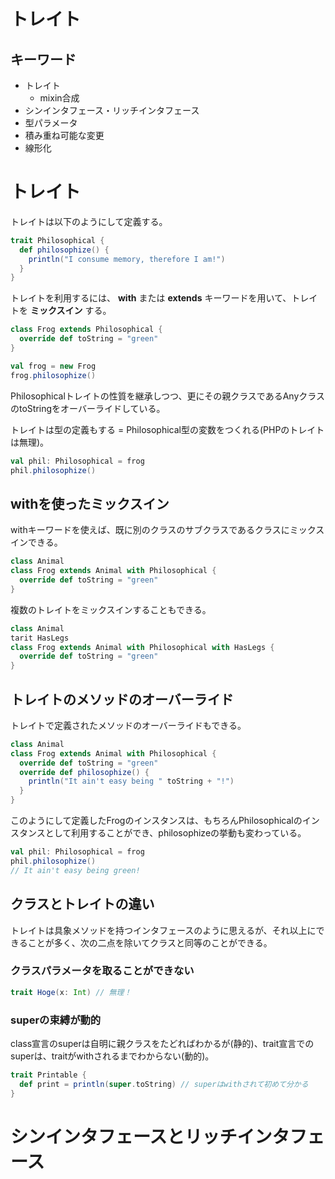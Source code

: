 # トレイト

## キーワード
- トレイト
  - mixin合成
- シンインタフェース・リッチインタフェース
- 型パラメータ
- 積み重ね可能な変更
- 線形化

# トレイト
トレイトは以下のようにして定義する。
```scala
trait Philosophical {
  def philosophize() {
    println("I consume memory, therefore I am!")
  }
}
```

 トレイトを利用するには、 **with** または **extends** キーワードを用いて、トレイトを **ミックスイン** する。

```scala
class Frog extends Philosophical {
  override def toString = "green"
}

val frog = new Frog
frog.philosophize()
```
Philosophicalトレイトの性質を継承しつつ、更にその親クラスであるAnyクラスのtoStringをオーバーライドしている。

トレイトは型の定義もする = Philosophical型の変数をつくれる(PHPのトレイトは無理)。
```scala
val phil: Philosophical = frog
phil.philosophize()
```

## withを使ったミックスイン
withキーワードを使えば、既に別のクラスのサブクラスであるクラスにミックスインできる。

```scala
class Animal
class Frog extends Animal with Philosophical {
  override def toString = "green"
}
```

複数のトレイトをミックスインすることもできる。

```scala
class Animal
tarit HasLegs
class Frog extends Animal with Philosophical with HasLegs {
  override def toString = "green"
}
```

## トレイトのメソッドのオーバーライド
トレイトで定義されたメソッドのオーバーライドもできる。
```scala
class Animal
class Frog extends Animal with Philosophical {
  override def toString = "green"
  override def philosophize() {
    println("It ain't easy being " toString + "!")
  }
}
```

このようにして定義したFrogのインスタンスは、もちろんPhilosophicalのインスタンスとして利用することができ、philosophizeの挙動も変わっている。
```scala
val phil: Philosophical = frog
phil.philosophize()
// It ain't easy being green!
```

## クラスとトレイトの違い

トレイトは具象メソッドを持つインタフェースのように思えるが、それ以上にできることが多く、次の二点を除いてクラスと同等のことができる。

### クラスパラメータを取ることができない
```scala
trait Hoge(x: Int) // 無理！
```

### superの束縛が動的
class宣言のsuperは自明に親クラスをたどればわかるが(静的)、trait宣言でのsuperは、traitがwithされるまでわからない(動的)。
```scala
trait Printable {
  def print = println(super.toString) // superはwithされて初めて分かる
}
```

# シンインタフェースとリッチインタフェース
